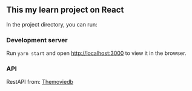## This my learn project on React

In the project directory, you can run:

### Development server

Run `yarn start` and open [http://localhost:3000](http://localhost:3000) to view it in the browser.

### API
RestAPI from: [Themoviedb](https://www.themoviedb.org/)
